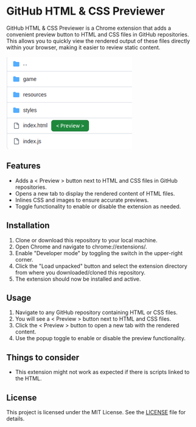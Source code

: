 # GitHub HTML & CSS Previewer
GitHub HTML & CSS Previewer is a Chrome extension that adds a convenient preview button to HTML and CSS files in GitHub repositories. This allows you to quickly view the rendered output of these files directly within your browser, making it easier to review static content.
<br><br>
![Alt text](/screenshots/preview.png?raw=true "Optional Title")


## Features
* Adds a < Preview > button next to HTML and CSS files in GitHub repositories.
* Opens a new tab to display the rendered content of HTML files.
* Inlines CSS and images to ensure accurate previews.
* Toggle functionality to enable or disable the extension as needed.

## Installation
1. Clone or download this repository to your local machine.
2. Open Chrome and navigate to chrome://extensions/.
3. Enable "Developer mode" by toggling the switch in the upper-right corner.
4. Click the "Load unpacked" button and select the extension directory from where you downloaded/cloned this repository.
5. The extension should now be installed and active.

## Usage
1. Navigate to any GitHub repository containing HTML or CSS files.
2. You will see a < Preview > button next to HTML and CSS files.
3. Click the < Preview > button to open a new tab with the rendered content.
4. Use the popup toggle to enable or disable the preview functionality.

## Things to consider
* This extension might not work as expected if there is scripts linked to the HTML.

## License
This project is licensed under the MIT License. See the [LICENSE](LICENSE) file for details.
